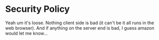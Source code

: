 # Security Policy #

Yeah um it's loose. Nothing client side is bad (it can't be it all runs in the web browser). And if anything on the server end is bad, I guess amazon would let me know... 
